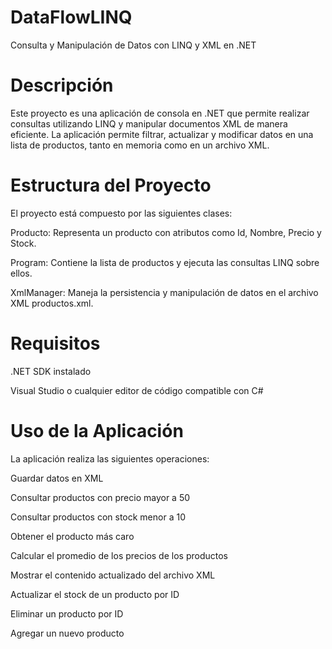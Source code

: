 # DataFlowLINQ
Consulta y Manipulación de Datos con LINQ y XML en .NET

# Descripción

Este proyecto es una aplicación de consola en .NET que permite realizar consultas utilizando LINQ y manipular documentos XML de manera eficiente. La aplicación permite filtrar, actualizar y modificar datos en una lista de productos, tanto en memoria como en un archivo XML.

# Estructura del Proyecto

El proyecto está compuesto por las siguientes clases:

Producto: Representa un producto con atributos como Id, Nombre, Precio y Stock.

Program: Contiene la lista de productos y ejecuta las consultas LINQ sobre ellos.

XmlManager: Maneja la persistencia y manipulación de datos en el archivo XML productos.xml.

# Requisitos

.NET SDK instalado

Visual Studio o cualquier editor de código compatible con C#

# Uso de la Aplicación

La aplicación realiza las siguientes operaciones:

Guardar datos en XML

Consultar productos con precio mayor a 50

Consultar productos con stock menor a 10

Obtener el producto más caro

Calcular el promedio de los precios de los productos

Mostrar el contenido actualizado del archivo XML

Actualizar el stock de un producto por ID

Eliminar un producto por ID

Agregar un nuevo producto
